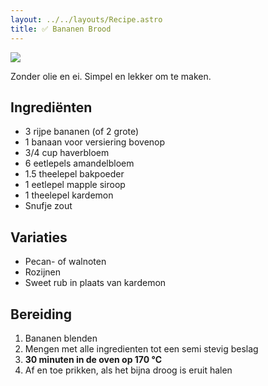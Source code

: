 ```yaml
---
layout: ../../layouts/Recipe.astro
title: ✅ Bananen Brood
---
```

![](/images/uploads/bananen-brood.jpg)

Zonder olie en ei. Simpel en lekker om te maken.

## Ingrediënten

* 3 rijpe bananen (of 2 grote)
* 1 banaan voor versiering bovenop
* 3/4 cup haverbloem
* 6 eetlepels amandelbloem
* 1.5 theelepel bakpoeder
* 1 eetlepel mapple siroop
* 1 theelepel kardemon
* Snufje zout

## Variaties

* Pecan- of walnoten
* Rozijnen
* Sweet rub in plaats van kardemon

## Bereiding

1. Bananen blenden
2. Mengen met alle ingredienten tot een semi stevig beslag
3. **30 minuten in de oven op 170 °C**
4. Af en toe prikken, als het bijna droog is eruit halen